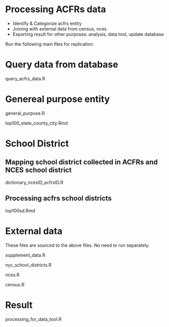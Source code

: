 # Processing ACFRs data

* Identify & Categorize acfrs entity
* Joining with external data from census, nces.
* Exporting result for other purposes: analysis, data tool, update database

Run the following main files for replication. 
 
# Query data from database
query_acfrs_data.R

# Genereal purpose entity

general_purpose.R

top100_state_county_city.Rmd

# School District

## Mapping school district collected in ACFRs and NCES school district

dictionary_ncesID_acfrsID.R

## Processing acfrs school districts

top100sd.Rmd

# External data

These files are sourced to the above files. No need to run separately. 

supplement_data.R

nyc_school_districts.R

nces.R

census.R

# Result

processing_for_data_tool.R
